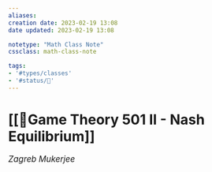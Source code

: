 ```yaml
---
aliases:
creation date: 2023-02-19 13:08
date updated: 2023-02-19 13:08

notetype: "Math Class Note"
cssclass: math-class-note

tags: 
- '#types/classes'
- '#status/🚧'
---
```


# [[🚧Game Theory 501 II - Nash Equilibrium]]
<span style = "font-size:120%"><i >Zagreb Mukerjee </i></span>

